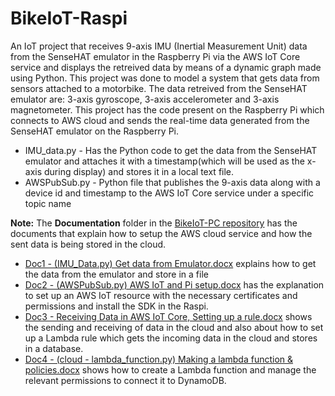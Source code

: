 # BikeIoT-Raspi

An IoT project that receives 9-axis IMU (Inertial Measurement Unit) data from the SenseHAT emulator in the Raspberry Pi via the AWS IoT Core service and displays the retreived data by means of a dynamic graph made using Python. This project was done to model a system that gets data from sensors attached to a motorbike. The data retreived from the SenseHAT emulator are: 3-axis gyroscope, 3-axis accelerometer and 3-axis magnetometer. This project has the code present on the Raspberry Pi which connects to AWS cloud and sends the real-time data generated from the SenseHAT emulator on the Raspberry Pi.

- IMU_data.py - Has the Python code to get the data from the SenseHAT emulator and attaches it with a timestamp(which will be used as the x-axis during display) and stores it in a local text file.
- AWSPubSub.py - Python file that publishes the 9-axis data along with a device id and timestamp to the AWS IoT Core service under a specific topic name

**Note:**
The **Documentation** folder in the [BikeIoT-PC repository](https://github.com/VisnuGanth/BikeIOT-PC) has the documents that explain how to setup the AWS cloud service and how the sent data is being stored in the cloud.
- [Doc1 - (IMU_Data.py) Get data from Emulator.docx](https://github.com/VisnuGanth/BikeIOT-PC/blob/master/Documentation/Doc1%20-%20(IMU_Data.py)%20Get%20data%20from%20Emulator.docx) explains how to get the data from the emulator and store in a file
- [Doc2 - (AWSPubSub.py) AWS IoT and Pi setup.docx](https://github.com/VisnuGanth/BikeIOT-PC/blob/master/Documentation/Doc2%20-%20(AWSPubSub.py)%20AWS%20IoT%20and%20Pi%20setup.docx) has the explanation to set up an AWS IoT resource with the necessary certificates and permissions and install the SDK in the Raspi.
- [Doc3 - Receiving Data in AWS IoT Core, Setting up a rule.docx](https://github.com/VisnuGanth/BikeIOT-PC/blob/master/Documentation/Doc3%20-%20Receiving%20Data%20in%20AWS%20IoT%20Core%2C%20Setting%20up%20a%20rule.docx) shows the sending and receiving of data in the cloud and also about how to set up a Lambda rule which gets the incoming data in the cloud and stores in a database.
- [Doc4 - (cloud - lambda_function.py) Making a lambda function & policies.docx](https://github.com/VisnuGanth/BikeIOT-PC/blob/master/Documentation/Doc4%20-%20(cloud%20-%20lambda_function.py)%20Making%20a%20lambda%20function%20%26%20policies.docx) shows how to create a Lambda function and manage the relevant permissions to connect it to DynamoDB.
